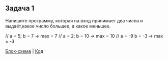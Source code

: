 ## Задача 1
Напишите программу, которая на вход принимает два числа
и выдаёт,какое число большее, а какое меньшее. 

//  a = 5; b = 7 -> max = 7
//  a = 2; b = 10 -> max = 10
//  a = -9 b = -3 -> max = -3

[Блок-схема](https://github.com/VladimirVicPar/VladimirVicPar/commit/ff72a9b28f500cb8baccae19ebb4c3696f1e9316) | [Код]([Exe001/Program,cs](https://github.com/VladimirVicPar/VladimirVicPar/commit/1914b840890cc504835fafef9f8ab830551548e8))
